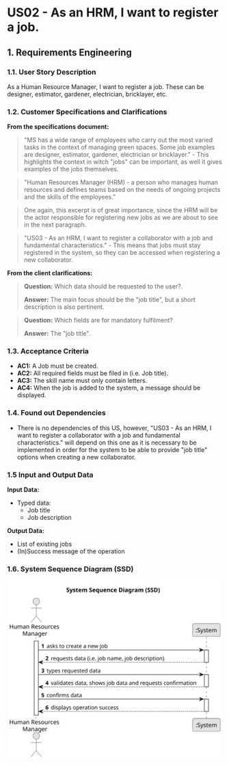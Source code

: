 # US02 - As an HRM, I want to register a job.

## 1. Requirements Engineering

### 1.1. User Story Description

As a Human Resource Manager, I want to register a job. These can be designer, estimator, gardener, electrician, bricklayer, etc.

### 1.2. Customer Specifications and Clarifications 

**From the specifications document:**

> "MS has a wide range of employees who carry out the most varied tasks in the context of managing green spaces. Some job examples are designer, estimator, gardener, electrician or bricklayer." - This highlights the context in witch "jobs" can be important, as well it gives examples of the jobs themselves.
 
> "Human Resources Manager (HRM) - a person who manages human resources and defines teams based on the needs of ongoing projects and the skills of the employees."

> One again, this excerpt is of great importance, since the HRM will be the actor responsible for registering new jobs as we are about to see in the next paragraph.

> "US03 - As an HRM, I want to register a collaborator with a job and fundamental characteristics." - This means that jobs must stay registered in the system, so they can be accessed when registering a new collaborator.

**From the client clarifications:**

> **Question:** Which data should be requested to the user?.
>
> **Answer:** The main focus should be the "job title", but a short description is also pertinent.

> **Question:** Which fields are for mandatory fulfilment?
>
> **Answer:** The "job title".

### 1.3. Acceptance Criteria

* **AC1:** A Job must be created.
* **AC2:** All required fields must be filed in (i.e. Job title).
* **AC3:** The skill name must only contain letters.
* **AC4:** When the job is added to the system, a message should be displayed.

### 1.4. Found out Dependencies

* There is no dependencies of this US, however, "US03 - As an HRM, I want to register a collaborator with a job and fundamental characteristics." will depend on this one as it is necessary to be implemented in order for the system to be able to provide "job title" options when creating a new collaborator.

### 1.5 Input and Output Data

**Input Data:**

* Typed data:
    * Job title
    * Job description


**Output Data:**

* List of existing jobs
* (In)Success message of the operation

### 1.6. System Sequence Diagram (SSD)


![System Sequence Diagram - Alternative One](svg/us02-system-sequence-diagram-alternative-one.svg)
